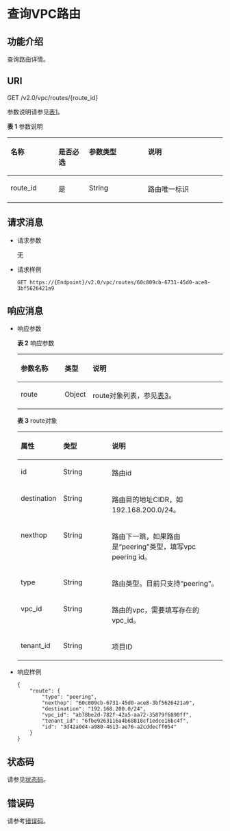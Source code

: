# 查询VPC路由<a name="vpc_route_0002"></a>

## 功能介绍<a name="section854682151220"></a>

查询路由详情。

## URI<a name="section3547821101219"></a>

GET /v2.0/vpc/routes/\{route\_id\}

参数说明请参见[表1](#table18880184689)。

**表 1**  参数说明

<a name="table18880184689"></a>
<table><thead align="left"><tr id="row13968641385"><th class="cellrowborder" valign="top" width="22.222222222222225%" id="mcps1.2.5.1.1"><p id="p209684410817"><a name="p209684410817"></a><a name="p209684410817"></a>名称</p>
</th>
<th class="cellrowborder" valign="top" width="14.14141414141414%" id="mcps1.2.5.1.2"><p id="p69681441386"><a name="p69681441386"></a><a name="p69681441386"></a>是否必选</p>
</th>
<th class="cellrowborder" valign="top" width="27.27272727272727%" id="mcps1.2.5.1.3"><p id="p1096813412811"><a name="p1096813412811"></a><a name="p1096813412811"></a>参数类型</p>
</th>
<th class="cellrowborder" valign="top" width="36.36363636363636%" id="mcps1.2.5.1.4"><p id="p139686416813"><a name="p139686416813"></a><a name="p139686416813"></a>说明</p>
</th>
</tr>
</thead>
<tbody><tr id="row19681041189"><td class="cellrowborder" valign="top" width="22.222222222222225%" headers="mcps1.2.5.1.1 "><p id="p1013244217196"><a name="p1013244217196"></a><a name="p1013244217196"></a>route_id</p>
</td>
<td class="cellrowborder" valign="top" width="14.14141414141414%" headers="mcps1.2.5.1.2 "><p id="p1797015416817"><a name="p1797015416817"></a><a name="p1797015416817"></a>是</p>
</td>
<td class="cellrowborder" valign="top" width="27.27272727272727%" headers="mcps1.2.5.1.3 "><p id="p19701411813"><a name="p19701411813"></a><a name="p19701411813"></a>String</p>
</td>
<td class="cellrowborder" valign="top" width="36.36363636363636%" headers="mcps1.2.5.1.4 "><p id="p123881427145"><a name="p123881427145"></a><a name="p123881427145"></a>路由唯一标识</p>
</td>
</tr>
</tbody>
</table>

## 请求消息<a name="section11553182191214"></a>

-   请求参数

    无


-   请求样例

    ```
    GET https://{Endpoint}/v2.0/vpc/routes/60c809cb-6731-45d0-ace8-3bf5626421a9
    ```


## 响应消息<a name="section6554102119123"></a>

-   响应参数

    **表 2**  响应参数

    <a name="table355410218123"></a>
    <table><thead align="left"><tr id="row1168714210128"><th class="cellrowborder" valign="top" width="21.349999999999998%" id="mcps1.2.4.1.1"><p id="p5687821191213"><a name="p5687821191213"></a><a name="p5687821191213"></a>参数名称</p>
    </th>
    <th class="cellrowborder" valign="top" width="13.48%" id="mcps1.2.4.1.2"><p id="p20687202118122"><a name="p20687202118122"></a><a name="p20687202118122"></a>类型</p>
    </th>
    <th class="cellrowborder" valign="top" width="65.16999999999999%" id="mcps1.2.4.1.3"><p id="p4687102113129"><a name="p4687102113129"></a><a name="p4687102113129"></a>说明</p>
    </th>
    </tr>
    </thead>
    <tbody><tr id="row2068712111129"><td class="cellrowborder" valign="top" width="21.349999999999998%" headers="mcps1.2.4.1.1 "><p id="p176872021121212"><a name="p176872021121212"></a><a name="p176872021121212"></a>route</p>
    </td>
    <td class="cellrowborder" valign="top" width="13.48%" headers="mcps1.2.4.1.2 "><p id="p1368732191211"><a name="p1368732191211"></a><a name="p1368732191211"></a>Object</p>
    </td>
    <td class="cellrowborder" valign="top" width="65.16999999999999%" headers="mcps1.2.4.1.3 "><p id="p16438204318114"><a name="p16438204318114"></a><a name="p16438204318114"></a>route对象列表，参见<a href="#table05001250111">表3</a>。</p>
    </td>
    </tr>
    </tbody>
    </table>

    **表 3**  route对象

    <a name="table05001250111"></a>
    <table><thead align="left"><tr id="row1604152531116"><th class="cellrowborder" valign="top" width="19.321932193219325%" id="mcps1.2.4.1.1"><p id="p19605525151115"><a name="p19605525151115"></a><a name="p19605525151115"></a>属性</p>
    </th>
    <th class="cellrowborder" valign="top" width="24.172417241724172%" id="mcps1.2.4.1.2"><p id="p2060572511111"><a name="p2060572511111"></a><a name="p2060572511111"></a>类型</p>
    </th>
    <th class="cellrowborder" valign="top" width="56.5056505650565%" id="mcps1.2.4.1.3"><p id="p11605425111120"><a name="p11605425111120"></a><a name="p11605425111120"></a>说明</p>
    </th>
    </tr>
    </thead>
    <tbody><tr id="row19605172516117"><td class="cellrowborder" valign="top" width="19.321932193219325%" headers="mcps1.2.4.1.1 "><p id="p4605625141117"><a name="p4605625141117"></a><a name="p4605625141117"></a>id</p>
    </td>
    <td class="cellrowborder" valign="top" width="24.172417241724172%" headers="mcps1.2.4.1.2 "><p id="p4605425191116"><a name="p4605425191116"></a><a name="p4605425191116"></a>String</p>
    </td>
    <td class="cellrowborder" valign="top" width="56.5056505650565%" headers="mcps1.2.4.1.3 "><p id="p136051025171110"><a name="p136051025171110"></a><a name="p136051025171110"></a>路由id</p>
    </td>
    </tr>
    <tr id="row19605192511115"><td class="cellrowborder" valign="top" width="19.321932193219325%" headers="mcps1.2.4.1.1 "><p id="p1160582510117"><a name="p1160582510117"></a><a name="p1160582510117"></a>destination</p>
    </td>
    <td class="cellrowborder" valign="top" width="24.172417241724172%" headers="mcps1.2.4.1.2 "><p id="p186051725131113"><a name="p186051725131113"></a><a name="p186051725131113"></a>String</p>
    </td>
    <td class="cellrowborder" valign="top" width="56.5056505650565%" headers="mcps1.2.4.1.3 "><p id="p20605425121118"><a name="p20605425121118"></a><a name="p20605425121118"></a>路由目的地址CIDR，如192.168.200.0/24。</p>
    </td>
    </tr>
    <tr id="row160513252111"><td class="cellrowborder" valign="top" width="19.321932193219325%" headers="mcps1.2.4.1.1 "><p id="p76051225121114"><a name="p76051225121114"></a><a name="p76051225121114"></a>nexthop</p>
    </td>
    <td class="cellrowborder" valign="top" width="24.172417241724172%" headers="mcps1.2.4.1.2 "><p id="p1460592591111"><a name="p1460592591111"></a><a name="p1460592591111"></a>String</p>
    </td>
    <td class="cellrowborder" valign="top" width="56.5056505650565%" headers="mcps1.2.4.1.3 "><p id="p487414894012"><a name="p487414894012"></a><a name="p487414894012"></a>路由下一跳，如果路由是“peering”类型，填写vpc peering id。</p>
    </td>
    </tr>
    <tr id="row26061325191110"><td class="cellrowborder" valign="top" width="19.321932193219325%" headers="mcps1.2.4.1.1 "><p id="p86067257112"><a name="p86067257112"></a><a name="p86067257112"></a>type</p>
    </td>
    <td class="cellrowborder" valign="top" width="24.172417241724172%" headers="mcps1.2.4.1.2 "><p id="p260619251118"><a name="p260619251118"></a><a name="p260619251118"></a>String</p>
    </td>
    <td class="cellrowborder" valign="top" width="56.5056505650565%" headers="mcps1.2.4.1.3 "><p id="p9916134014397"><a name="p9916134014397"></a><a name="p9916134014397"></a>路由类型。目前只支持“peering”。</p>
    </td>
    </tr>
    <tr id="row11606125111110"><td class="cellrowborder" valign="top" width="19.321932193219325%" headers="mcps1.2.4.1.1 "><p id="p12606162501119"><a name="p12606162501119"></a><a name="p12606162501119"></a>vpc_id</p>
    </td>
    <td class="cellrowborder" valign="top" width="24.172417241724172%" headers="mcps1.2.4.1.2 "><p id="p06061925181119"><a name="p06061925181119"></a><a name="p06061925181119"></a>String</p>
    </td>
    <td class="cellrowborder" valign="top" width="56.5056505650565%" headers="mcps1.2.4.1.3 "><p id="p9606112519111"><a name="p9606112519111"></a><a name="p9606112519111"></a>路由的vpc，需要填写存在的vpc_id。</p>
    </td>
    </tr>
    <tr id="row56067256117"><td class="cellrowborder" valign="top" width="19.321932193219325%" headers="mcps1.2.4.1.1 "><p id="p196065257115"><a name="p196065257115"></a><a name="p196065257115"></a>tenant_id</p>
    </td>
    <td class="cellrowborder" valign="top" width="24.172417241724172%" headers="mcps1.2.4.1.2 "><p id="p10606182591115"><a name="p10606182591115"></a><a name="p10606182591115"></a>String</p>
    </td>
    <td class="cellrowborder" valign="top" width="56.5056505650565%" headers="mcps1.2.4.1.3 "><p id="p10487112"><a name="p10487112"></a><a name="p10487112"></a>项目ID</p>
    </td>
    </tr>
    </tbody>
    </table>

-   响应样例

    ```
    {
        "route": { 
            "type": "peering",  
            "nexthop": "60c809cb-6731-45d0-ace8-3bf5626421a9",  
            "destination": "192.168.200.0/24",  
            "vpc_id": "ab78be2d-782f-42a5-aa72-35879f6890ff",  
            "tenant_id": "6fbe9263116a4b68818cf1edce16bc4f",
            "id": "3d42a0d4-a980-4613-ae76-a2cddecff054" 
        }
    }
    ```


## 状态码<a name="section31981619"></a>

请参见[状态码](状态码.md)。

## 错误码<a name="section85821649202813"></a>

请参考[错误码](错误码.md)。

